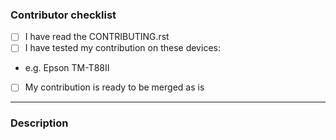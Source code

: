 ### Contributor checklist
<!-- mark with x between the brackets -->
- [ ] I have read the CONTRIBUTING.rst
- [ ] I have tested my contribution on these devices:
 * e.g. Epson TM-T88II
- [ ] My contribution is ready to be merged as is

----------

### Description
